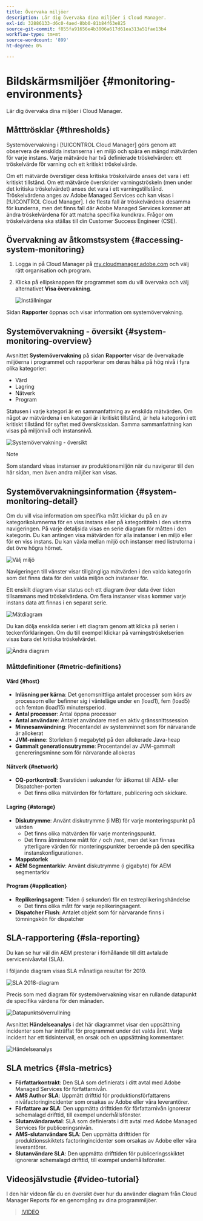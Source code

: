 ```yaml
---
title: Övervaka miljöer
description: Lär dig övervaka dina miljöer i Cloud Manager.
exl-id: 32886133-d6c0-4aed-8bb0-81b84f63e825
source-git-commit: f855fa91656e4b3806a617d61ea313a51fae13b4
workflow-type: tm+mt
source-wordcount: '899'
ht-degree: 0%

---
```



# Bildskärmsmiljöer {#monitoring-environments}

Lär dig övervaka dina miljöer i Cloud Manager.

## Måtttrösklar {#thresholds}

Systemövervakning i [!UICONTROL Cloud Manager] görs genom att observera de enskilda instanserna i en miljö och spåra en mängd mätvärden för varje instans. Varje mätvärde har två definierade tröskelvärden: ett tröskelvärde för varning och ett kritiskt tröskelvärde.

Om ett mätvärde överstiger dess kritiska tröskelvärde anses det vara i ett kritiskt tillstånd. Om ett mätvärde överskrider varningströskeln (men under det kritiska tröskelvärdet) anses det vara i ett varningstillstånd. Tröskelvärdena anges av Adobe Managed Services och kan visas i [!UICONTROL Cloud Manager]. I de flesta fall är tröskelvärdena desamma för kunderna, men det finns fall där Adobe Managed Services kommer att ändra tröskelvärdena för att matcha specifika kundkrav. Frågor om tröskelvärdena ska ställas till din Customer Success Engineer (CSE).

## Övervakning av åtkomstsystem {#accessing-system-monitoring}

1. Logga in på Cloud Manager på [my.cloudmanager.adobe.com](https://my.cloudmanager.adobe.com) och välj rätt organisation och program.

1. Klicka på ellipsknappen för programmet som du vill övervaka och välj alternativet **Visa övervakning**.

   ![Inställningar](/help/assets/first-timea1.png)

Sidan **Rapporter** öppnas och visar information om systemövervakning.

## Systemövervakning - översikt {#system-monitoring-overview}

Avsnittet **Systemövervakning** på sidan **Rapporter** visar de övervakade miljöerna i programmet och rapporterar om deras hälsa på hög nivå i fyra olika kategorier:

* Värd
* Lagring
* Nätverk
* Program

Statusen i varje kategori är en sammanfattning av enskilda mätvärden. Om något av mätvärdena i en kategori är i kritiskt tillstånd, är hela kategorin i ett kritiskt tillstånd för syftet med översiktssidan. Samma sammanfattning kan visas på miljönivå och instansnivå.

![Systemövervakning - översikt](/help/assets/System-Monitoring-Reports.png)

>[!NOTE]
>
>Som standard visas instanser av produktionsmiljön när du navigerar till den här sidan, men även andra miljöer kan visas.

## Systemövervakningsinformation {#system-monitoring-detail}

Om du vill visa information om specifika mått klickar du på en av kategorikolumnerna för en viss instans eller på kategorititeln i den vänstra navigeringen. På varje detaljsida visas en serie diagram för måtten i den kategorin. Du kan antingen visa mätvärden för alla instanser i en miljö eller för en viss instans. Du kan växla mellan miljö och instanser med listrutorna i det övre högra hörnet.

![Välj miljö](/help/assets/System_Monitoring1.png)

Navigeringen till vänster visar tillgängliga mätvärden i den valda kategorin som det finns data för den valda miljön och instanser för.

Ett enskilt diagram visar status och ett diagram över data över tiden tillsammans med tröskelvärdena. Om flera instanser visas kommer varje instans data att finnas i en separat serie.

![Mätdiagram](/help/assets/Monitoring_Graphs1.png)

Du kan dölja enskilda serier i ett diagram genom att klicka på serien i teckenförklaringen.
Om du till exempel klickar på varningströskelserien visas bara det kritiska tröskelvärdet.

![Ändra diagram](/help/assets/Monitoring_Graphs2.png)

### Måttdefinitioner {#metric-definitions}

#### Värd {#host}

* **Inläsning per kärna**: Det genomsnittliga antalet processer som körs av processorn eller befinner sig i vänteläge under en (load1), fem (load5) och femton (load15) minutersperiod.
* **Antal processer**: Antal öppna processer
* **Antal användare**: Antalet användare med en aktiv gränssnittssession
* **Minnesanvändning**: Procentandel av systemminnet som för närvarande är allokerat
* **JVM-minne**: Storleken (i megabyte) på den allokerade Java-heap
* **Gammalt generationsutrymme**: Procentandel av JVM-gammalt genereringsminne som för närvarande allokeras

#### Nätverk {#network}

* **CQ-portkontroll**: Svarstiden i sekunder för åtkomst till AEM- eller Dispatcher-porten
   * Det finns olika mätvärden för författare, publicering och skickare.

#### Lagring {#storage}

* **Diskutrymme**: Använt diskutrymme (i MB) för varje monteringspunkt på värden
   * Det finns olika mätvärden för varje monteringspunkt.
   * Det finns åtminstone mått för `/` och `/mnt`, men det kan finnas ytterligare värden för monteringspunkter beroende på den specifika instanskonfigurationen.
* **Mappstorlek**
* **AEM Segmentarkiv**: Använt diskutrymme (i gigabyte) för AEM segmentarkiv

#### Program {#application}

* **Replikeringsagent**: Tiden (i sekunder) för en testreplikeringshändelse
   * Det finns olika mått för varje replikeringsagent.
* **Dispatcher Flush**: Antalet objekt som för närvarande finns i tömningskön för dispatcher

## SLA-rapportering {#sla-reporting}

Du kan se hur väl din AEM presterar i förhållande till ditt avtalade servicenivåavtal (SLA).

I följande diagram visas SLA månatliga resultat för 2019.

![SLA 2018-diagram](/help/assets/SLA-Reports-one.png)

Precis som med diagram för systemövervakning visar en rullande datapunkt de specifika värdena för den månaden.

![Datapunktsöverrullning](/help/assets/SLA-Reports-two.png)

Avsnittet **Händelseanalys** i det här diagrammet visar den uppsättning incidenter som har inträffat för programmet under det valda året. Varje incident har ett tidsintervall, en orsak och en uppsättning kommentarer.

![Händelseanalys](/help/assets/sla-reporting3.png)

## SLA metrics {#sla-metrics}

* **Författarkontrakt**: Den SLA som definierats i ditt avtal med Adobe Managed Services för författarnivån.
* **AMS Author SLA**: Uppmätt drifttid för produktionsförfattarens nivåfactoringincidenter som orsakas av Adobe eller våra leverantörer.
* **Författare av SLA**: Den uppmätta drifttiden för författarnivån ignorerar schemalagd drifttid, till exempel underhållsfönster.
* **Slutanvändaravtal**: SLA som definierats i ditt avtal med Adobe Managed Services för publiceringsnivån.
* **AMS-slutanvändare SLA**: Den uppmätta drifttiden för produktionsskiktets factoringincidenter som orsakas av Adobe eller våra leverantörer.
* **Slutanvändare SLA**: Den uppmätta drifttiden för publiceringsskiktet ignorerar schemalagd drifttid, till exempel underhållsfönster.

## Videosjälvstudie {#video-tutorial}

I den här videon får du en översikt över hur du använder diagram från Cloud Manager Reports för en genomgång av dina programmiljöer.

>[!VIDEO](https://video.tv.adobe.com/v/26315/)
